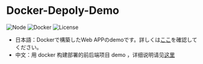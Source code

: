 # Docker-Depoly-Demo

![Node](https://img.shields.io/badge/Node.js-v16.3.0-fb7185.svg?logo=&style=flat-square)  ![Docker](https://img.shields.io/badge/Docker-v20.10.13-fb7185.svg?&style=flat-square)  ![License](https://img.shields.io/badge/License-MIT-0284C7.svg?style=flat-square)

+ 日本語：Dockerで構築したWeb APPのdemoです。詳しくは[ここ]()を確認してください。
+ 中文：用 docker 构建部署的前后端项目 demo ，详细说明请见[这里]()
